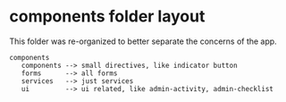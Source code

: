 # components folder layout

This folder was re-organized to better separate the concerns of the app.

    components
       components --> small directives, like indicator button
       forms      --> all forms
       services   --> just services
       ui         --> ui related, like admin-activity, admin-checklist
